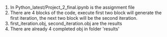 1. In Python_latest/Project_2_final.ipynb is the assignment file
2. There are 4 blocks of the code, execute first two block will generate the first iteration, the next two block will be the second iteration.
3. first_iteration.obj, second_iteration.obj are the results
4. There are already 4 completed obj in folder 'results'